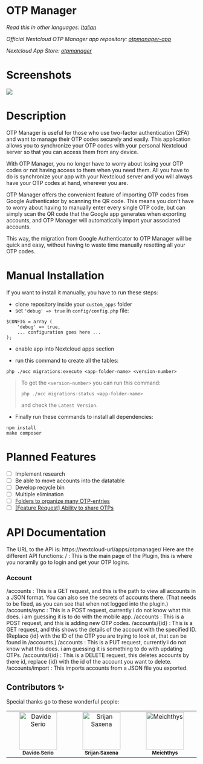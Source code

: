<!--
SPDX-FileCopyrightText: Matteo Convertino <matteo@convertino.cloud>
SPDX-License-Identifier: CC0-1.0
-->

# OTP Manager

*Read this in other languages: [Italian](README.it.md)*

*Official Nextcloud OTP Manager app repository: [otpmanager-app](https://github.com/matteo-convertino/otpmanager-app)*

*Nextcloud App Store: [otpmanager](https://apps.nextcloud.com/apps/otpmanager)*

# Screenshots
<img src="img/screenshots/1.png">

# Description
OTP Manager is useful for those who use two-factor authentication (2FA) and want to manage their OTP codes securely and easily. 
This application allows you to synchronize your OTP codes with your personal Nextcloud server so that you can access them from any device.

With OTP Manager, you no longer have to worry about losing your OTP codes or not having access to them when you need them. 
All you have to do is synchronize your app with your Nextcloud server and you will always have your OTP codes at hand, wherever you are.

OTP Manager offers the convenient feature of importing OTP codes from Google Authenticator by scanning the QR code. 
This means you don't have to worry about having to manually enter every single OTP code, but can simply scan the QR code that the Google app generates when exporting 
accounts, and OTP Manager will automatically import your associated accounts.

This way, the migration from Google Authenticator to OTP Manager will be quick and easy, without having to waste time manually resetting all your OTP codes.

# Manual Installation

If you want to install it manually, you have to run these steps:

- clone repository inside your `custom_apps` folder
- set `'debug' => true` in `config/config.php` file:
```
$CONFIG = array (
    'debug' => true,
    ... configuration goes here ...
);

```
- enable app into Nextcloud apps section

- run this command to create all the tables: 
```
php ./occ migrations:execute <app-folder-name> <version-number>
```
> To get the `<version-number>` you can run this command:
> ```
> php ./occ migrations:status <app-folder-name>
> ```
> and check the `Latest Version`.

- Finally run these commands to install all dependencies:
```
npm install
make composer
```
    
# Planned Features
- [ ] Implement research
- [ ] Be able to move accounts into the datatable
- [ ] Develop recycle bin
- [ ] Multiple elimination
- [ ] [Folders to organize many OTP-entries](https://github.com/matteo-convertino/otpmanager-nextcloud/issues/12)
- [ ] [[Feature Request] Ability to share OTPs](https://github.com/matteo-convertino/otpmanager-nextcloud/issues/13)

# API Documentation
The URL to the API is: https://nextcloud-url/apps/otpmanager/<api-function>
Here are the different API functions:
/ : This is the main page of the Plugin, this is where you noramlly go to login and get your OTP logins.
### Account
/accounts : This is a GET request, and this is the path to view all accounts in a JSON format. You can also see the secrets of accounts there. (That needs to be fixed, as you can see that when not logged into the plugin.)
/accounts/sync : This is a POST request, currently i do not know what this does. i am guessing it is to do with the mobile app.
/accounts : This is a POST request, and this is adding new OTP codes.
/accounts/{id} : This is a GET request, and this shows the details of the account with the specified ID. (Replace {id} with the ID of the OTP you are trying to look at, that can be found in /accounts.)
/accounts : This is a PUT request, currently i do not know what this does. i am guessing it is something to do with updating OTPs.
/accounts/{id} : This is a DELETE request, this deletes accounts by there id, replace {id} with the id of the account you want to delete.
/accounts/import : This imports accounts from a JSON file you exported.

## Contributors ✨

Special thanks go to these wonderful people:
<table>
  <tbody>
    <tr>
      <td align="center" valign="top" width="14.28%"><a href="https://github.com/davideserio"><img src="https://avatars.githubusercontent.com/u/90445202?v=4" width="100px;" alt="Davide Serio"/><br /><sub><b>Davide Serio</b></sub></a><br /></td>
      <td align="center" valign="top" width="14.28%"><a href="https://github.com/srijansaxena11"><img src="https://avatars.githubusercontent.com/u/34964694?v=4" width="100px;" alt="Srijan Saxena"/><br /><sub><b>Srijan Saxena</b></sub></a><br /></td>
      <td align="center" valign="top" width="14.28%"><a href="https://github.com/meichthys"><img src="https://avatars.githubusercontent.com/u/10717998?v=4" width="100px;" alt="Meichthys"/><br /><sub><b>Meichthys</b></sub></a><br /></td>
    </tr>
  </tbody>
</table>
